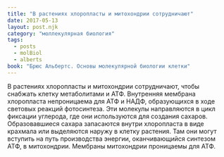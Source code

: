 ```yaml
---
title: "В растениях хлоропласты и митохондрии сотрудничают"
date: 2017-05-13
layout: post.njk
category: "моллекулярная биология"
tags:
  - posts
  - molBiol
  - alberts
book: "Брюс Альбертс. Основы молекулярной биологии клетки"
---
```


В растениях хлоропласты и митохондрии сотрудничают, чтобы снабжать клетку метаболитами и АТФ. Внутренняя мембрана хлоропласта непроницаема для АТФ и НАДФ, образующихся в ходе световых реакций фотосинтеза. Эти молекулы направляются в цикл фиксации углерода, где они используются для создания сахаров. Образовавшиеся сахара запасаются внутри хлоропласта в виде крахмала или выделяются наружу в клетку растения. Там они могут вступить на путь производства энергии, оканчивающийся синтезом АТФ, в митохондрии. Мембраны митохондрии проницаемы для АТФ.

